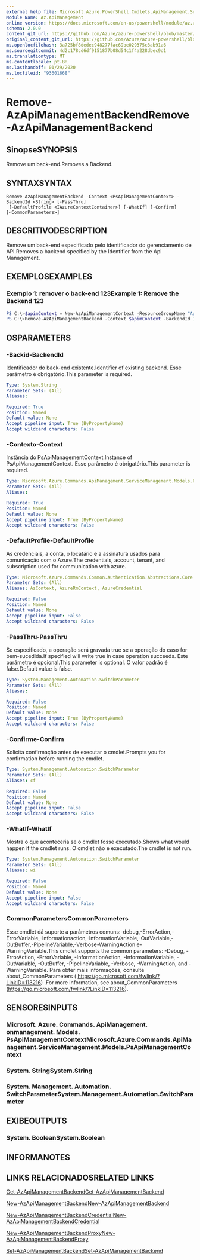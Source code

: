 ```yaml
---
external help file: Microsoft.Azure.PowerShell.Cmdlets.ApiManagement.ServiceManagement.dll-Help.xml
Module Name: Az.ApiManagement
online version: https://docs.microsoft.com/en-us/powershell/module/az.apimanagement/remove-azapimanagementbackend
schema: 2.0.0
content_git_url: https://github.com/Azure/azure-powershell/blob/master/src/ApiManagement/ApiManagement/help/Remove-AzApiManagementBackend.md
original_content_git_url: https://github.com/Azure/azure-powershell/blob/master/src/ApiManagement/ApiManagement/help/Remove-AzApiManagementBackend.md
ms.openlocfilehash: 3a725bf8dedec948277fac69be029375c3ab91a6
ms.sourcegitcommit: 4d2c178cd6df9151877b08d54c1f4a228dbec9d1
ms.translationtype: MT
ms.contentlocale: pt-BR
ms.lasthandoff: 01/29/2020
ms.locfileid: "93601668"
---
```

# <span data-ttu-id="f3633-101">Remove-AzApiManagementBackend</span><span class="sxs-lookup"><span data-stu-id="f3633-101">Remove-AzApiManagementBackend</span></span>

## <span data-ttu-id="f3633-102">Sinopse</span><span class="sxs-lookup"><span data-stu-id="f3633-102">SYNOPSIS</span></span>
<span data-ttu-id="f3633-103">Remove um back-end.</span><span class="sxs-lookup"><span data-stu-id="f3633-103">Removes a Backend.</span></span>

## <span data-ttu-id="f3633-104">SYNTAX</span><span class="sxs-lookup"><span data-stu-id="f3633-104">SYNTAX</span></span>

```
Remove-AzApiManagementBackend -Context <PsApiManagementContext> -BackendId <String> [-PassThru]
 [-DefaultProfile <IAzureContextContainer>] [-WhatIf] [-Confirm] [<CommonParameters>]
```

## <span data-ttu-id="f3633-105">DESCRITIVO</span><span class="sxs-lookup"><span data-stu-id="f3633-105">DESCRIPTION</span></span>
<span data-ttu-id="f3633-106">Remove um back-end especificado pelo identificador do gerenciamento de API.</span><span class="sxs-lookup"><span data-stu-id="f3633-106">Removes a backend specified by the Identifier from the Api Management.</span></span>

## <span data-ttu-id="f3633-107">EXEMPLOS</span><span class="sxs-lookup"><span data-stu-id="f3633-107">EXAMPLES</span></span>

### <span data-ttu-id="f3633-108">Exemplo 1: remover o back-end 123</span><span class="sxs-lookup"><span data-stu-id="f3633-108">Example 1: Remove the Backend 123</span></span>
```powershell
PS C:\>$apimContext = New-AzApiManagementContext -ResourceGroupName "Api-Default-WestUS" -ServiceName "contoso"
PS C:\>Remove-AzApiManagementBackend -Context $apimContext -BackendId 123 -PassThru
```

## <span data-ttu-id="f3633-109">OS</span><span class="sxs-lookup"><span data-stu-id="f3633-109">PARAMETERS</span></span>

### <span data-ttu-id="f3633-110">-Backid</span><span class="sxs-lookup"><span data-stu-id="f3633-110">-BackendId</span></span>
<span data-ttu-id="f3633-111">Identificador do back-end existente.</span><span class="sxs-lookup"><span data-stu-id="f3633-111">Identifier of existing backend.</span></span>
<span data-ttu-id="f3633-112">Esse parâmetro é obrigatório.</span><span class="sxs-lookup"><span data-stu-id="f3633-112">This parameter is required.</span></span>

```yaml
Type: System.String
Parameter Sets: (All)
Aliases:

Required: True
Position: Named
Default value: None
Accept pipeline input: True (ByPropertyName)
Accept wildcard characters: False
```

### <span data-ttu-id="f3633-113">-Contexto</span><span class="sxs-lookup"><span data-stu-id="f3633-113">-Context</span></span>
<span data-ttu-id="f3633-114">Instância do PsApiManagementContext.</span><span class="sxs-lookup"><span data-stu-id="f3633-114">Instance of PsApiManagementContext.</span></span>
<span data-ttu-id="f3633-115">Esse parâmetro é obrigatório.</span><span class="sxs-lookup"><span data-stu-id="f3633-115">This parameter is required.</span></span>

```yaml
Type: Microsoft.Azure.Commands.ApiManagement.ServiceManagement.Models.PsApiManagementContext
Parameter Sets: (All)
Aliases:

Required: True
Position: Named
Default value: None
Accept pipeline input: True (ByPropertyName)
Accept wildcard characters: False
```

### <span data-ttu-id="f3633-116">-DefaultProfile</span><span class="sxs-lookup"><span data-stu-id="f3633-116">-DefaultProfile</span></span>
<span data-ttu-id="f3633-117">As credenciais, a conta, o locatário e a assinatura usados para comunicação com o Azure.</span><span class="sxs-lookup"><span data-stu-id="f3633-117">The credentials, account, tenant, and subscription used for communication with azure.</span></span>

```yaml
Type: Microsoft.Azure.Commands.Common.Authentication.Abstractions.Core.IAzureContextContainer
Parameter Sets: (All)
Aliases: AzContext, AzureRmContext, AzureCredential

Required: False
Position: Named
Default value: None
Accept pipeline input: False
Accept wildcard characters: False
```

### <span data-ttu-id="f3633-118">-PassThru</span><span class="sxs-lookup"><span data-stu-id="f3633-118">-PassThru</span></span>
<span data-ttu-id="f3633-119">Se especificado, a operação será gravada true se a operação do caso for bem-sucedida.</span><span class="sxs-lookup"><span data-stu-id="f3633-119">If specified will write true in case operation succeeds.</span></span>
<span data-ttu-id="f3633-120">Este parâmetro é opcional.</span><span class="sxs-lookup"><span data-stu-id="f3633-120">This parameter is optional.</span></span>
<span data-ttu-id="f3633-121">O valor padrão é false.</span><span class="sxs-lookup"><span data-stu-id="f3633-121">Default value is false.</span></span>

```yaml
Type: System.Management.Automation.SwitchParameter
Parameter Sets: (All)
Aliases:

Required: False
Position: Named
Default value: None
Accept pipeline input: True (ByPropertyName)
Accept wildcard characters: False
```

### <span data-ttu-id="f3633-122">-Confirme</span><span class="sxs-lookup"><span data-stu-id="f3633-122">-Confirm</span></span>
<span data-ttu-id="f3633-123">Solicita confirmação antes de executar o cmdlet.</span><span class="sxs-lookup"><span data-stu-id="f3633-123">Prompts you for confirmation before running the cmdlet.</span></span>

```yaml
Type: System.Management.Automation.SwitchParameter
Parameter Sets: (All)
Aliases: cf

Required: False
Position: Named
Default value: None
Accept pipeline input: False
Accept wildcard characters: False
```

### <span data-ttu-id="f3633-124">-WhatIf</span><span class="sxs-lookup"><span data-stu-id="f3633-124">-WhatIf</span></span>
<span data-ttu-id="f3633-125">Mostra o que aconteceria se o cmdlet fosse executado.</span><span class="sxs-lookup"><span data-stu-id="f3633-125">Shows what would happen if the cmdlet runs.</span></span> <span data-ttu-id="f3633-126">O cmdlet não é executado.</span><span class="sxs-lookup"><span data-stu-id="f3633-126">The cmdlet is not run.</span></span>

```yaml
Type: System.Management.Automation.SwitchParameter
Parameter Sets: (All)
Aliases: wi

Required: False
Position: Named
Default value: None
Accept pipeline input: False
Accept wildcard characters: False
```

### <span data-ttu-id="f3633-127">CommonParameters</span><span class="sxs-lookup"><span data-stu-id="f3633-127">CommonParameters</span></span>
<span data-ttu-id="f3633-128">Esse cmdlet dá suporte a parâmetros comuns:-debug,-ErrorAction,-ErrorVariable,-Informationaction,-InformationVariable,-OutVariable,-OutBuffer,-PipelineVariable,-Verbose-WarningAction e-WarningVariable.</span><span class="sxs-lookup"><span data-stu-id="f3633-128">This cmdlet supports the common parameters: -Debug, -ErrorAction, -ErrorVariable, -InformationAction, -InformationVariable, -OutVariable, -OutBuffer, -PipelineVariable, -Verbose, -WarningAction, and -WarningVariable.</span></span> <span data-ttu-id="f3633-129">Para obter mais informações, consulte about_CommonParameters ( https://go.microsoft.com/fwlink/?LinkID=113216) .</span><span class="sxs-lookup"><span data-stu-id="f3633-129">For more information, see about_CommonParameters (https://go.microsoft.com/fwlink/?LinkID=113216).</span></span>

## <span data-ttu-id="f3633-130">SENSORES</span><span class="sxs-lookup"><span data-stu-id="f3633-130">INPUTS</span></span>

### <span data-ttu-id="f3633-131">Microsoft. Azure. Commands. ApiManagement. onmanagement. Models. PsApiManagementContext</span><span class="sxs-lookup"><span data-stu-id="f3633-131">Microsoft.Azure.Commands.ApiManagement.ServiceManagement.Models.PsApiManagementContext</span></span>

### <span data-ttu-id="f3633-132">System. String</span><span class="sxs-lookup"><span data-stu-id="f3633-132">System.String</span></span>

### <span data-ttu-id="f3633-133">System. Management. Automation. SwitchParameter</span><span class="sxs-lookup"><span data-stu-id="f3633-133">System.Management.Automation.SwitchParameter</span></span>

## <span data-ttu-id="f3633-134">EXIBE</span><span class="sxs-lookup"><span data-stu-id="f3633-134">OUTPUTS</span></span>

### <span data-ttu-id="f3633-135">System. Boolean</span><span class="sxs-lookup"><span data-stu-id="f3633-135">System.Boolean</span></span>

## <span data-ttu-id="f3633-136">INFORMA</span><span class="sxs-lookup"><span data-stu-id="f3633-136">NOTES</span></span>

## <span data-ttu-id="f3633-137">LINKS RELACIONADOS</span><span class="sxs-lookup"><span data-stu-id="f3633-137">RELATED LINKS</span></span>

[<span data-ttu-id="f3633-138">Get-AzApiManagementBackend</span><span class="sxs-lookup"><span data-stu-id="f3633-138">Get-AzApiManagementBackend</span></span>](./Get-AzApiManagementBackend)

[<span data-ttu-id="f3633-139">New-AzApiManagementBackend</span><span class="sxs-lookup"><span data-stu-id="f3633-139">New-AzApiManagementBackend</span></span>](./New-AzApiManagementBackend.md)

[<span data-ttu-id="f3633-140">New-AzApiManagementBackendCredential</span><span class="sxs-lookup"><span data-stu-id="f3633-140">New-AzApiManagementBackendCredential</span></span>](./New-AzApiManagementBackendCredential.md)

[<span data-ttu-id="f3633-141">New-AzApiManagementBackendProxy</span><span class="sxs-lookup"><span data-stu-id="f3633-141">New-AzApiManagementBackendProxy</span></span>](./New-AzApiManagementBackendProxy.md)

[<span data-ttu-id="f3633-142">Set-AzApiManagementBackend</span><span class="sxs-lookup"><span data-stu-id="f3633-142">Set-AzApiManagementBackend</span></span>](./Set-AzApiManagementBackend.md)
